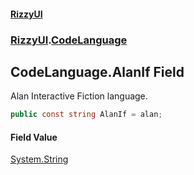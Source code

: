 #### [RizzyUI](index 'index')
### [RizzyUI](RizzyUI 'RizzyUI').[CodeLanguage](RizzyUI.CodeLanguage 'RizzyUI.CodeLanguage')

## CodeLanguage.AlanIf Field

Alan Interactive Fiction language.

```csharp
public const string AlanIf = alan;
```

#### Field Value
[System.String](https://docs.microsoft.com/en-us/dotnet/api/System.String 'System.String')